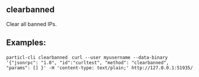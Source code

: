 ## clearbanned

Clear all banned IPs.

## Examples:
`particl-cli clearbanned `
`curl --user myusername --data-binary '{"jsonrpc": "1.0", "id":"curltest", "method": "clearbanned", "params": [] }' -H 'content-type: text/plain;' http://127.0.0.1:51935/`
